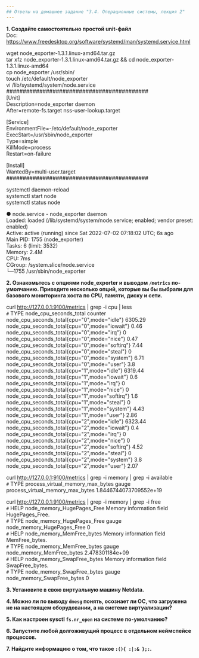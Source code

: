 ```yaml
---
## Ответы на домашнее задание "3.4. Операционные системы, лекция 2" 
---
```

                    
<strong>1. Cоздайте самостоятельно простой unit-файл</strong>      
Doc: https://www.freedesktop.org/software/systemd/man/systemd.service.html   

wget node_exporter-1.3.1.linux-amd64.tar.gz  
tar xfz node_exporter-1.3.1.linux-amd64.tar.gz && cd node_exporter-1.3.1.linux-amd64    
cp node_exporter /usr/sbin/    
touch /etc/default/node_exporter    
vi /lib/systemd/system/node.service     
###########################################     
[Unit]  
Description=node_exporter daemon    
After=remote-fs.target nss-user-lookup.target   
    
[Service]   
EnvironmentFile=-/etc/default/node_exporter       
ExecStart=/usr/sbin/node_exporter   
Type=simple      
KillMode=process        
Restart=on-failure      
    
[Install]   
WantedBy=multi-user.target   
###########################################     
     
systemctl daemon-reload     
systemctl start node     
systemctl status node   
    
● node.service - node_exporter daemon       
     Loaded: loaded (/lib/systemd/system/node.service; enabled; vendor preset: enabled)        
     Active: active (running) since Sat 2022-07-02 07:18:02 UTC; 6s ago      
   Main PID: 1755 (node_exporter)          
      Tasks: 6 (limit: 3532)        
     Memory: 2.4M       
        CPU: 7ms        
     CGroup: /system.slice/node.service     
             └─1755 /usr/sbin/node_exporter      



<strong>2. Ознакомьтесь с опциями node_exporter и выводом `/metrics` по-умолчанию. Приведите несколько опций, которые вы бы выбрали для базового мониторинга хоста по CPU, памяти, диску и сети.</strong>       

curl http://127.0.0.1:9100/metrics | grep -i cpu | less     
`#` TYPE node_cpu_seconds_total counter
node_cpu_seconds_total{cpu="0",mode="idle"} 6305.29
node_cpu_seconds_total{cpu="0",mode="iowait"} 0.46
node_cpu_seconds_total{cpu="0",mode="irq"} 0
node_cpu_seconds_total{cpu="0",mode="nice"} 0.47
node_cpu_seconds_total{cpu="0",mode="softirq"} 7.44
node_cpu_seconds_total{cpu="0",mode="steal"} 0
node_cpu_seconds_total{cpu="0",mode="system"} 6.71
node_cpu_seconds_total{cpu="0",mode="user"} 3.8
node_cpu_seconds_total{cpu="1",mode="idle"} 6319.44
node_cpu_seconds_total{cpu="1",mode="iowait"} 0.6
node_cpu_seconds_total{cpu="1",mode="irq"} 0
node_cpu_seconds_total{cpu="1",mode="nice"} 0
node_cpu_seconds_total{cpu="1",mode="softirq"} 1.6
node_cpu_seconds_total{cpu="1",mode="steal"} 0
node_cpu_seconds_total{cpu="1",mode="system"} 4.43
node_cpu_seconds_total{cpu="1",mode="user"} 2.86
node_cpu_seconds_total{cpu="2",mode="idle"} 6323.44
node_cpu_seconds_total{cpu="2",mode="iowait"} 0.4
node_cpu_seconds_total{cpu="2",mode="irq"} 0
node_cpu_seconds_total{cpu="2",mode="nice"} 0
node_cpu_seconds_total{cpu="2",mode="softirq"} 4.52
node_cpu_seconds_total{cpu="2",mode="steal"} 0
node_cpu_seconds_total{cpu="2",mode="system"} 3.8
node_cpu_seconds_total{cpu="2",mode="user"} 2.07

curl http://127.0.0.1:9100/metrics | grep -i memory | grep -i available         
`#` TYPE process_virtual_memory_max_bytes gauge     
process_virtual_memory_max_bytes 1.8446744073709552e+19     

curl http://127.0.0.1:9100/metrics | grep -i memory | grep -i free     
`#` HELP node_memory_HugePages_Free Memory information field HugePages_Free.    
`#` TYPE node_memory_HugePages_Free gauge   
node_memory_HugePages_Free 0    
`#` HELP node_memory_MemFree_bytes Memory information field MemFree_bytes.  
`#` TYPE node_memory_MemFree_bytes gauge    
node_memory_MemFree_bytes 2.478301184e+09   
`#` HELP node_memory_SwapFree_bytes Memory information field SwapFree_bytes.    
`#` TYPE node_memory_SwapFree_bytes gauge   
node_memory_SwapFree_bytes 0    
    






<strong>3. Установите в свою виртуальную машину Netdata.</strong>       
    
<strong>4. Можно ли по выводу `dmesg` понять, осознает ли ОС, что загружена не на настоящем оборудовании, а на системе виртуализации?</strong>      
    
<strong>5. Как настроен sysctl `fs.nr_open` на системе по-умолчанию?</strong>   
    
<strong>6. Запустите любой долгоживущий процесс в отдельном неймспейсе процессов.</strong>      
    
<strong>7. Найдите информацию о том, что такое `:(){ :|:& };:`.</strong>             
